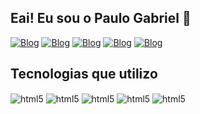 ## Eai! Eu sou o Paulo Gabriel 👾

[![Blog](https://img.shields.io/badge/Facebook-1877F2?style=for-the-badge&logo=facebook&logoColor=white)](https://www.facebook.com/gabriel.king.35175633/)
[![Blog](https://img.shields.io/badge/Instagram-E4405F?style=for-the-badge&logo=instagram&logoColor=white)](https://www.instagram.com/gabriel_buarque_/)
[![Blog](https://img.shields.io/badge/Twitter-1DA1F2?style=for-the-badge&logo=twitter&logoColor=white)](https://x.com/king30880622)
[![Blog](https://img.shields.io/badge/YouTube_Gaming-FF0000?style=for-the-badge&logo=youtube-gaming&logoColor=white)](https://www.youtube.com/@iking9169)
[![Blog](https://img.shields.io/badge/Twitch-9146FF?style=for-the-badge&logo=twitch&logoColor=white)](https://www.twitch.tv/king_x150)

## Tecnologias que utilizo
<div style="display: inline_block">
  <img align="center" alt="html5"  src="https://img.shields.io/badge/HTML5-E34F26?style=for-the-badge&logo=html5&logoColor=white"/>
  <img align="center" alt="html5"  src="https://img.shields.io/badge/CSS3-1572B6?style=for-the-badge&logo=css3&logoColor=white"/>
  <img align="center" alt="html5"  src="https://img.shields.io/badge/Bootstrap-563D7C?style=for-the-badge&logo=bootstrap&logoColor=white"/>
  <img align="center" alt="html5"  src="https://img.shields.io/badge/JavaScript-323330?style=for-the-badge&logo=javascript&logoColor=F7DF1E"/>
  <img align="center" alt="html5"  src="https://img.shields.io/badge/C-00599C?style=for-the-badge&logo=c&logoColor=white"/>
</div><br/>

